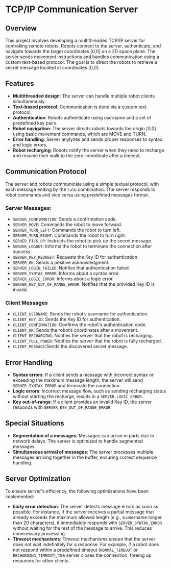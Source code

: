 # TCP/IP Communication Server

## Overview
This project involves developing a multithreaded TCP/IP server for controlling remote robots. 
Robots connect to the server, authenticate, and navigate towards the target coordinates [0,0] on a 2D space plane. 
The server sends movement instructions and handles communication using a custom text-based protocol. 
The goal is to direct the robots to retrieve a secret message located at coordinates [0,0].

## Features
- **Multithreaded design**: The server can handle multiple robot clients simultaneously.
- **Text-based protocol**: Communication is done via a custom text protocol.
- **Authentication**: Robots authenticate using username and a set of predefined key pairs.
- **Robot navigation**: The server directs robots towards the origin [0,0] using basic movement commands, which are MOVE and TURN.
- **Error handling**: Server anylyzes and sends proper responses to syntax and logic errors.
- **Robot recharging**: Robots notify the server when they need to recharge and resume their walk to the zero-coordinate after a timeout.

## Communication Protocol
The server and robots communicate using a simple textual protocol, with each message ending by the `\a\b` combination. 
The server responds to robot commands and vice versa using predefined messages format.

### Server Messages:
- `SERVER_CONFIRMATION`: Sends a confirmation code.
- `SERVER_MOVE`: Commands the robot to move forward.
- `SERVER_TURN_LEFT`: Commands the robot to turn left.
- `SERVER_TURN_RIGHT`: Commands the robot to turn right.
- `SERVER_PICK_UP`: Instructs the robot to pick up the secret message.
- `SERVER_LOGOUT`: Informs the robot to terminate the connection after success.
- `SERVER_KEY_REQUEST`: Requests the Key ID for authentication.
- `SERVER_OK`: Sends a positive acknowledgment.
- `SERVER_LOGIN_FAILED`: Notifies that authentication failed.
- `SERVER_SYNTAX_ERROR`: Informs about a syntax error.
- `SERVER_LOGIC_ERROR`: Informs about a logic error.
- `SERVER_KEY_OUT_OF_RANGE_ERROR`: Notifies that the provided Key ID is invalid.

### Client Messages
- `CLIENT_USERNAME`: Sends the robot’s username for authentication.
- `CLIENT_KEY_ID`: Sends the Key ID for authentication.
- `CLIENT_CONFIRMATION`: Confirms the robot's authentication code.
- `CLIENT_OK`: Sends the robot’s coordinates after a movement.
- `CLIENT_RECHARGING`: Notifies the server that the robot is recharging.
- `CLIENT_FULL_POWER`: Notifies the server that the robot is fully recharged.
- `CLIENT_MESSAGE`:Sends the discovered secret message.

## Error Handling
- **Syntax errors**: If a client sends a message with incorrect syntax or exceeding the maximum message length, the server will send `SERVER_SYNTAX_ERROR` and terminate the connection.
- **Logic errors**: Incorrect message flow, such as sending recharging status without starting the recharge, results in a `SERVER_LOGIC_ERROR`.
- **Key out-of-range**: If a client provides an invalid Key ID, the server responds with `SERVER_KEY_OUT_OF_RANGE_ERROR`.

## Special Situations
- **Segmentation of a messages**: Messages can arrive in parts due to network delays. The server is optimized to handle segmented messages.
- **Simultaneous arrival of messages**: The server processes multiple messages arriving together in the buffer, ensuring correct sequence handling.

## Server Optimization
To ensure server's efficiency, the following optimizations have been implemented:
- **Early error detection**: The server detects message errors as soon as possible.
For instance, if the server receives a partial message that already exceeds the maximum allowed length (e.g., a username longer than 20 characters), it immediately responds with `SERVER_SYNTAX_ERROR` without waiting for the rest of the message to arrive.
This reduces unnecessary processing.
- **Timeout mechanisms**: Timeout mechanisms ensure that the server does not wait indefinitely for a response.
For example, if a robot does not respond within a predefined timeout (`NORMAL_TIMEOUT` or `RECHARGING_TIMEOUT`), the server closes the connection, freeing up resources for other clients.



